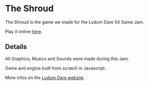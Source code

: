 # The Shroud

The Shroud is the game we made for the Ludum Dare 54 Game Jam.

Play it online [here](https://etrobert.github.io/ludum-dare-54/).

## Details

All Graphics, Musics and Sounds were made during this Jam.

Game and engine built from scratch in Javascript.

More infos on the [Ludum Dare website](https://ldjam.com/events/ludum-dare/54/in-progress?username=contact@etiennerobert.com&password=gzZ2oSVcEWh4%26D).
